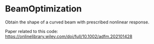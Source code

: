 # BeamOptimization
Obtain the shape of a curved beam with prescribed nonlinear response.

Paper related to this code: https://onlinelibrary.wiley.com/doi/full/10.1002/adfm.202101428
